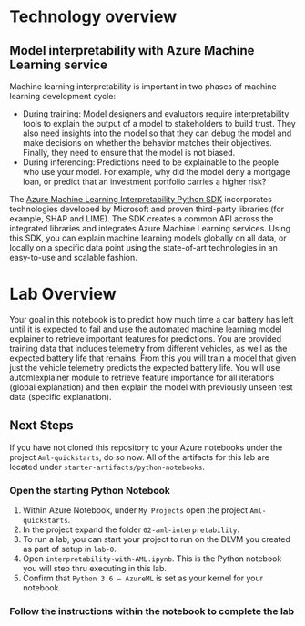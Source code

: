 # Technology overview

## Model interpretability with Azure Machine Learning service
Machine learning interpretability is important in two phases of machine learning development cycle:

* During training: Model designers and evaluators require interpretability tools to explain the output of a model to stakeholders to build trust. They also need insights into the model so that they can debug the model and make decisions on whether the behavior matches their objectives. Finally, they need to ensure that the model is not biased.
* During inferencing: Predictions need to be explainable to the people who use your model. For example, why did the model deny a mortgage loan, or predict that an investment portfolio carries a higher risk?

The [Azure Machine Learning Interpretability Python SDK](https://docs.microsoft.com/en-us/python/api/azureml-explain-model/?view=azure-ml-py) incorporates technologies developed by Microsoft and proven third-party libraries (for example, SHAP and LIME). The SDK creates a common API across the integrated libraries and integrates Azure Machine Learning services. Using this SDK, you can explain machine learning models globally on all data, or locally on a specific data point using the state-of-art technologies in an easy-to-use and scalable fashion.

# Lab Overview
Your goal in this notebook is to predict how much time a car battery has left until it is expected to fail and use the automated machine learning model explainer to retrieve important features for predictions. You are provided training data that includes telemetry from different vehicles, as well as the expected battery life that remains. From this you will train a model that given just the vehicle telemetry predicts the expected battery life. You will use automlexplainer module to retrieve feature importance for all iterations (global explanation) and then explain the model with previously unseen test data (specific explanation).

## Next Steps

If you have not cloned this repository to your Azure notebooks under the project `Aml-quickstarts`, do so now. All of the artifacts for this lab are located under `starter-artifacts/python-notebooks`.

### Open the starting Python Notebook
1. Within Azure Notebook, under `My Projects` open the project `Aml-quickstarts`. 
2. In the project expand the folder `02-aml-interpretability`.
3. To run a lab, you can start your project to run on the DLVM you created as part of setup in `lab-0`.
4. Open `interpretability-with-AML.ipynb`. This is the Python notebook you will step thru executing in this lab.
5. Confirm that `Python 3.6 – AzureML` is set as your kernel for your notebook.

### Follow the instructions within the notebook to complete the lab
